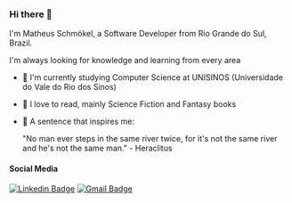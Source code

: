 ### Hi there 👋

I'm Matheus Schmökel, a Software Developer from Rio Grande do Sul, Brazil.

I'm always looking for knowledge and learning from every area

- 🏫 I'm currently studying Computer Science at UNISINOS (Universidade do Vale do Rio dos Sinos)
- 📖 I love to read, mainly Science Fiction and Fantasy books
- 💬 A sentence that inspires me: 

    "No man ever steps in the same river twice, for it's not the same river and he's not the same man." - Heraclitus

#### Social Media
[![Linkedin Badge](https://img.shields.io/badge/-LinkedIn-blue?style=flat-square&logo=Linkedin&logoColor=white&link=https://www.linkedin.com/in/matheus-schmokel/)](https://www.linkedin.com/in/matheus-schmokel/)
[![Gmail Badge](https://img.shields.io/badge/-Gmail-c14438?style=flat-square&logo=Gmail&logoColor=white&link=mailto:matheus.schmokel@gmail.com)](mailto:matheus.schmokel@gmail.com) 
